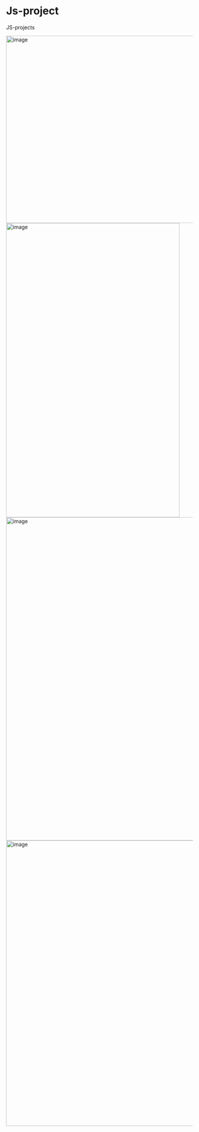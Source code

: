 # Js-project
JS-projects

<img width="1608" height="505" alt="image" src="https://github.com/user-attachments/assets/10db4349-31e7-454a-bad1-95dafea43158" />

<img width="468" height="793" alt="image" src="https://github.com/user-attachments/assets/88a70860-bf5e-486b-a3ec-d4ac36cf8e52" />

<img width="1526" height="871" alt="image" src="https://github.com/user-attachments/assets/e701aae1-c4e6-40c7-9cd2-fec2f00b2e49" />

<img width="1287" height="770" alt="image" src="https://github.com/user-attachments/assets/a364eb2b-2e03-4fe0-b9ce-b51f6cffd57b" />

